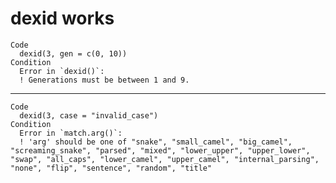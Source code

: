 # dexid works

    Code
      dexid(3, gen = c(0, 10))
    Condition
      Error in `dexid()`:
      ! Generations must be between 1 and 9.

---

    Code
      dexid(3, case = "invalid_case")
    Condition
      Error in `match.arg()`:
      ! 'arg' should be one of "snake", "small_camel", "big_camel", "screaming_snake", "parsed", "mixed", "lower_upper", "upper_lower", "swap", "all_caps", "lower_camel", "upper_camel", "internal_parsing", "none", "flip", "sentence", "random", "title"

